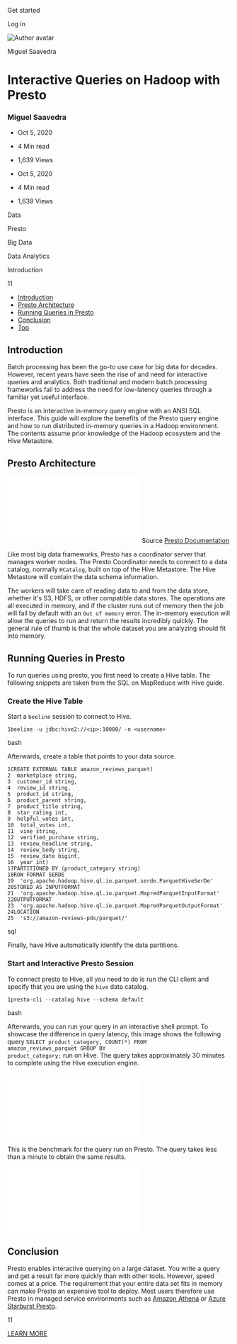 <span data-css-15b13by="" aria-hidden="false">Get started</span>

<span data-css-15b13by="" aria-hidden="false">Log in</span>

<img src="../../pluralsight.imgix.net/author/lg/98bf39ab-eb2b-4e8d-abe5-e48d02fba40c.jpg" alt="Author avatar" class="jsx-3841407315" />

Miguel Saavedra

Interactive Queries on Hadoop with Presto
=========================================

### Miguel Saavedra

-   Oct 5, 2020
-   4 Min read
-   1,639 Views

-   Oct 5, 2020
-   <span class="jsx-3759398792" itemprop="timeRequired">4 Min</span> read
-   1,639 Views

<span class="jsx-3759398792"></span>

<span data-css-1997kh1="">Data</span>

<span class="jsx-3759398792"></span>

<span data-css-1997kh1="">Presto</span>

<span class="jsx-3759398792"></span>

<span data-css-1997kh1="">Big Data</span>

<span class="jsx-3759398792"></span>

<span data-css-1997kh1="">Data Analytics</span>

Introduction

11

-   <a href="#module-introduction" class="menu-link">Introduction</a>
-   <a href="#module-prestoarchitecture" class="menu-link">Presto Architecture</a>
-   <a href="#module-runningqueriesinpresto" class="menu-link">Running Queries in Presto</a>
-   <a href="#module-conclusion" class="menu-link">Conclusion</a>
-   <a href="#top" class="menu-link">Top</a>

Introduction
------------

Batch processing has been the go-to use case for big data for decades. However, recent years have seen the rise of and need for interactive queries and analytics. Both traditional and modern batch processing frameworks fail to address the need for low-latency queries through a familiar yet useful interface.

Presto is an interactive in-memory query engine with an ANSI SQL interface. This guide will explore the benefits of the Presto query engine and how to run distributed in-memory queries in a Hadoop environment. The contents assume prior knowledge of the Hadoop ecosystem and the Hive Metastore.

Presto Architecture
-------------------

![presto architecture](../../images2.imgbox.com/00/d0/ic7qWsPX_o.html) Source [Presto Documentation](https://prestodb.io/docs/current/overview/concepts.html)

Like most big data frameworks, Presto has a coordinator server that manages worker nodes. The Presto Coordinator needs to connect to a data catalog, normally <span class="jsx-3120878690">`HCatalog`</span>, built on top of the Hive Metastore. The Hive Metastore will contain the data schema information.

The workers will take care of reading data to and from the data store, whether it's S3, HDFS, or other compatible data stores. The operations are all executed in memory, and if the cluster runs out of memory then the job will fail by default with an <span class="jsx-3120878690">`Out of memory`</span> error. The in-memory execution will allow the queries to run and return the results incredibly quickly. The general rule of thumb is that the whole dataset you are analyzing should fit into memory.

Running Queries in Presto
-------------------------

To run queries using presto, you first need to create a Hive table. The following snippets are taken from the SQL on MapReduce with Hive guide.

### Create the Hive Table

Start a <span class="jsx-3120878690">`beeline`</span> session to connect to Hive.

    1beeline -u jdbc:hive2://<ip>:10000/ -n <username>

bash

Afterwards, create a table that points to your data source.

    1CREATE EXTERNAL TABLE amazon_reviews_parquet(
    2  marketplace string, 
    3  customer_id string, 
    4  review_id string, 
    5  product_id string, 
    6  product_parent string, 
    7  product_title string, 
    8  star_rating int, 
    9  helpful_votes int, 
    10  total_votes int, 
    11  vine string, 
    12  verified_purchase string, 
    13  review_headline string, 
    14  review_body string, 
    15  review_date bigint, 
    16  year int)
    17PARTITIONED BY (product_category string)
    18ROW FORMAT SERDE 
    19  'org.apache.hadoop.hive.ql.io.parquet.serde.ParquetHiveSerDe' 
    20STORED AS INPUTFORMAT 
    21  'org.apache.hadoop.hive.ql.io.parquet.MapredParquetInputFormat' 
    22OUTPUTFORMAT 
    23  'org.apache.hadoop.hive.ql.io.parquet.MapredParquetOutputFormat'
    24LOCATION
    25  's3://amazon-reviews-pds/parquet/'

sql

Finally, have Hive automatically identify the data partitions.

### Start and Interactive Presto Session

To connect presto to Hive, all you need to do is run the CLI client and specify that you are using the <span class="jsx-3120878690">`hive`</span> data catalog.

    1presto-cli --catalog hive --schema default

bash

Afterwards, you can run your query in an interactive shell prompt. To showcase the difference in query latency, this image shows the following query <span class="jsx-3120878690">`SELECT product_category, COUNT(*) FROM                                       amazon_reviews_parquet GROUP BY                                       product_category;`</span> run on Hive. The query takes approximately 30 minutes to complete using the Hive execution engine.

![Hive Query](../../images2.imgbox.com/21/94/prtocVEk_o.html)

This is the benchmark for the query run on Presto. The query takes less than a minute to obtain the same results.

![Presto Query](../../images2.imgbox.com/72/bd/OgEksQ5g_o.html)

Conclusion
----------

Presto enables interactive querying on a large dataset. You write a query and get a result far more quickly than with other tools. However, speed comes at a price. The requirement that your entire data set fits in memory can make Presto an expensive tool to deploy. Most users therefore use Presto in managed service environments such as [Amazon Athena](https://app.pluralsight.com/library/courses/introduction-amazon-athena) or [Azure Starburst Presto](https://www.starburstdata.com/presto-azure/).

11

[<span data-css-15b13by="" aria-hidden="false">LEARN MORE</span>](https://www.pluralsight.com/product/paths)
